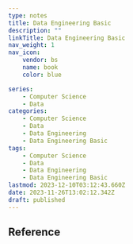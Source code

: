 ```yaml
---
type: notes
title: Data Engineering Basic
description: ""
linkTitle: Data Engineering Basic
nav_weight: 1
nav_icon:
    vendor: bs
    name: book
    color: blue

series:
    - Computer Science
    - Data
categories:
    - Computer Science
    - Data
    - Data Engineering
    - Data Engineering Basic
tags:
    - Computer Science
    - Data
    - Data Engineering
    - Data Engineering Basic
lastmod: 2023-12-10T03:12:43.660Z
date: 2023-11-26T13:02:12.342Z
draft: published
---
```


## Reference
